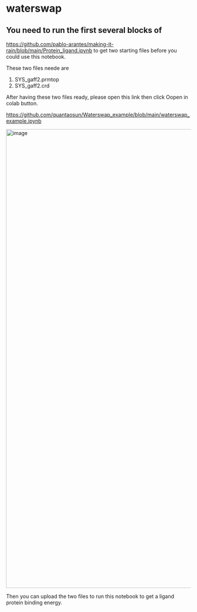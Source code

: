 
# waterswap

## You need to run the first several blocks of 

https://github.com/pablo-arantes/making-it-rain/blob/main/Protein_ligand.ipynb to get two starting files before you could use this notebook.

These two files neede are

1. SYS_gaff2.prmtop
2. SYS_gaff2.crd

After having these two files ready, please open this link then click Oopen in colab button. 

https://github.com/quantaosun/Waterswap_example/blob/main/waterswap_example.ipynb 

<img width="1250" alt="image" src="https://user-images.githubusercontent.com/75652473/202317820-7b083a8a-52d8-4356-9f21-2a67809a707a.png">


Then you can upload the two files to run this notebook to get a ligand protein binding energy.
